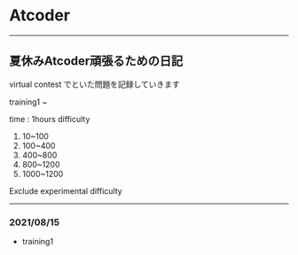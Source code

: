 # Atcoder
___
## 夏休みAtcoder頑張るための日記  
virtual contest でといた問題を記録していきます


training1 ~  

time : 1hours
difficulty  
1. 10~100
2. 100~400
3. 400~800
4. 800~1200
5. 1000~1200

Exclude experimental difficulty  

___
### 2021/08/15
- training1  
